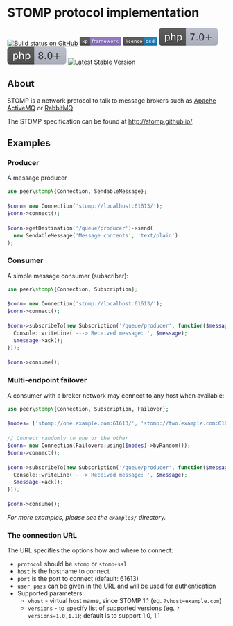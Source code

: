 STOMP protocol implementation
===

[![Build status on GitHub](https://github.com/xp-framework/ast/workflows/Tests/badge.svg)](https://github.com/xp-framework/ast/actions)
[![XP Framework Module](https://raw.githubusercontent.com/xp-framework/web/master/static/xp-framework-badge.png)](https://github.com/xp-framework/core)
[![BSD Licence](https://raw.githubusercontent.com/xp-framework/web/master/static/licence-bsd.png)](https://github.com/xp-framework/core/blob/master/LICENCE.md)
[![Requires PHP 7.0+](https://raw.githubusercontent.com/xp-framework/web/master/static/php-7_0plus.svg)](http://php.net/)
[![Supports PHP 8.0+](https://raw.githubusercontent.com/xp-framework/web/master/static/php-8_0plus.svg)](http://php.net/)
[![Latest Stable Version](https://poser.pugx.org/xp-forge/stomp/version.svg)](https://packagist.org/packages/xp-forge/stomp)

About
---
STOMP is a network protocol to talk to message brokers such as [Apache ActiveMQ](http://activemq.apache.org/) or [RabbitMQ](http://rabbitmq.org).

The STOMP specification can be found at http://stomp.github.io/.

Examples
---

### Producer
A message producer

```php
use peer\stomp\{Connection, SendableMessage};

$conn= new Connection('stomp://localhost:61613/');
$conn->connect();

$conn->getDestination('/queue/producer')->send(
  new SendableMessage('Message contents', 'text/plain')
);
```

### Consumer
A simple message consumer (subscriber):

```php
use peer\stomp\{Connection, Subscription};

$conn= new Connection('stomp://localhost:61613/');
$conn->connect();

$conn->subscribeTo(new Subscription('/queue/producer', function($message) {
  Console::writeLine('---> Received message: ', $message);
  $message->ack();
}));

$conn->consume();
```

### Multi-endpoint failover
A consumer with a broker network may connect to any host when available:

```php
use peer\stomp\{Connection, Subscription, Failover};

$nodes= ['stomp://one.example.com:61613/', 'stomp://two.example.com:61613/'];

// Connect randomly to one or the other
$conn= new Connection(Failover::using($nodes)->byRandom());
$conn->connect();

$conn->subscribeTo(new Subscription('/queue/producer', function($message) {
  Console::writeLine('---> Received message: ', $message);
  $message->ack();
}));

$conn->consume();
```

*For more examples, please see the `examples/` directory.*

### The connection URL
The URL specifies the options how and where to connect:

* `protocol` should be `stomp` or `stomp+ssl`
* `host` is the hostname to connect
* `port` is the port to connect (default: 61613)
* `user`, `pass` can be given in the URL and will be used for authentication
* Supported parameters:
  * `vhost` - virtual host name, since STOMP 1.1 (eg. `?vhost=example.com`)
  * `versions` - to specify list of supported versions (eg. `?versions=1.0,1.1`); default is to support 1.0, 1.1

